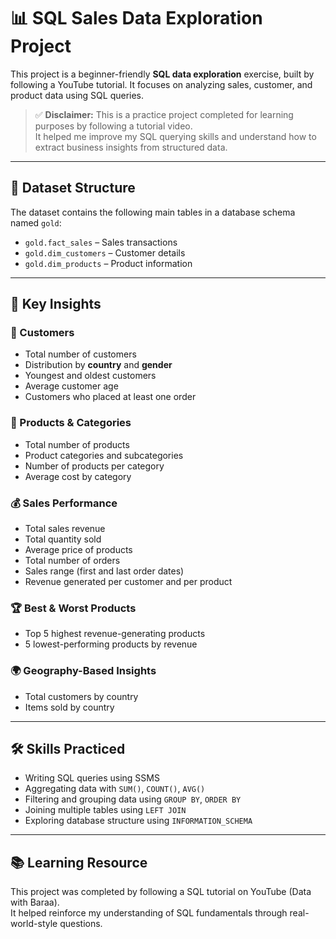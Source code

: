 # 📊 SQL Sales Data Exploration Project

This project is a beginner-friendly **SQL data exploration** exercise, built by following a YouTube tutorial. It focuses on analyzing sales, customer, and product data using SQL queries.

> ✅ **Disclaimer:** This is a practice project completed for learning purposes by following a tutorial video.  
> It helped me improve my SQL querying skills and understand how to extract business insights from structured data.

---

## 📁 Dataset Structure

The dataset contains the following main tables in a database schema named `gold`:

- `gold.fact_sales` – Sales transactions  
- `gold.dim_customers` – Customer details  
- `gold.dim_products` – Product information  

---

## 📌 Key Insights

### 🧍 Customers
- Total number of customers
- Distribution by **country** and **gender**
- Youngest and oldest customers
- Average customer age
- Customers who placed at least one order

### 🛒 Products & Categories
- Total number of products
- Product categories and subcategories
- Number of products per category
- Average cost by category

### 💰 Sales Performance
- Total sales revenue
- Total quantity sold
- Average price of products
- Total number of orders
- Sales range (first and last order dates)
- Revenue generated per customer and per product

### 🏆 Best & Worst Products
- Top 5 highest revenue-generating products
- 5 lowest-performing products by revenue

### 🌍 Geography-Based Insights
- Total customers by country
- Items sold by country

---

## 🛠 Skills Practiced

- Writing SQL queries using SSMS  
- Aggregating data with `SUM()`, `COUNT()`, `AVG()`  
- Filtering and grouping data using `GROUP BY`, `ORDER BY`  
- Joining multiple tables using `LEFT JOIN`  
- Exploring database structure using `INFORMATION_SCHEMA`

---

## 📚 Learning Resource

This project was completed by following a SQL tutorial on YouTube (Data with Baraa).  
It helped reinforce my understanding of SQL fundamentals through real-world-style questions.
